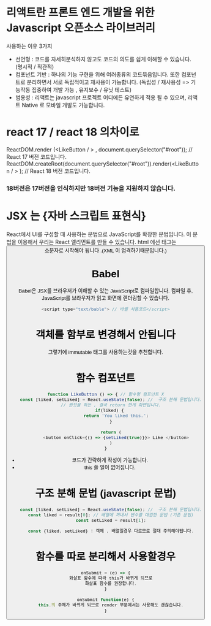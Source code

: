 # 리액트란 프론트 엔드 개발을 위한 Javascript 오픈소스 라이브러리

사용하는 이유 3가지

- 선언형 : 코드를 자세히분석하지 않고도 코드의 의도를 쉽게 이해할 수 있습니다. (명시적 / 직관적)
- 컴포넌트 기반 : 하나의 기능 구현을 위해 여러종류의 코드묶음입니다.
  또한 컴포넌트로 분리하면서 서로 독립적이고 재사용이 가능합니다.
  (독립성 / 재사용성 => 기능작동 집중하여 개발 가능 , 유지보수 / 유닛 테스트)
- 범용성 : 리액트는 javascript 프로젝트 어디에든 유연하게 적용 될 수 있으며, 리액트 Native 로 모바일 개발도 가능합니다.

# react 17 / react 18 의차이로

ReactDOM.render (<LikeButton / > , document.querySelector("#root")); // React 17 버전 코드입니다.
ReactDOM.createRoot(document.querySelector("#root")).render(<LikeButton / > ); // React 18 버전 코드입니다.

### 18버전은 17버전을 인식하지만 18버전 기능을 지원하지 않습니다.

# JSX 는 {자바 스크립트 표현식}

React에서 UI를 구성할 때 사용하는 문법으로 JavaScript를 확장한 문법입니다. 이 문법을 이용해서 우리는 React 엘리먼트를 만들 수 있습니다.
html 에선 태그는 <button> 소문자로 시작해야 됩니다 .(XML 이 엄격하기때문입니다.)

# Babel

Babel은 JSX를 브라우저가 이해할 수 있는 JavaScript로 컴파일합니다. 컴파일 후, JavaScript를 브라우저가 읽고 화면에 렌더링할 수 있습니다.

```javascript
<script type="text/bable"> // 바벨 사용코드</script>
```

# 객체를 함부로 변경해서 안됩니다

그렇기에 immutable 태그를 사용하는것을 추천합니다.

# 함수 컴포넌트

```javascript
function LikeButton () => { // 함수형 컴포넌트 X
    const [liked, setLiked] = React.useState(false); //  구조 분해 문법입니다.
    // 뭔짓을 하든 , 결국 return 한게 화면입니다.
   if(liked) {
        return 'You liked this.';
    }

    return (
        <button onClick={() => {setLiked(true)}}> Like </button>
    )
}
```

- 코드가 간략하게 작성이 가능합니다.
- this 쓸 일이 없어집니다.

# 구조 분해 문법 (javascript 문법)

```javascript
    const [liked, setLiked] = React.useState(false); //  구조 분해 문법입니다.
    const liked = result[0]; // 배열에 꺼내서 변수를 대입한 문법 (기존 문법)
    const setLiked = result[1];

    const {liked, setLiked} ! 객체 , 배열일경우 다르므로 절대 주의해야됩니다.
```

# 함수를 따로 분리해서 사용할경우

```javascript
onSubmit = (e) => {
    화살표 함수에 따라 this가 바뀌게 되므로
    화살표 함수를 권장합니다.
}

onSubmit function(e) {
    this.의 주체가 바뀌게 되므로 render 부분에서는 사용해도 괜찮습니다.
}
```
